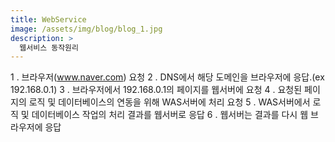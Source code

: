 ```yaml
---
title: WebService
image: /assets/img/blog/blog_1.jpg
description: >
  웹서비스 동작원리 
---
```


1 . 브라우저(www.naver.com) 요청
2 . DNS에서 해당 도메인을 브라우저에 응답.(ex 192.168.0.1)
3 . 브라우저에서 192.168.0.1의 페이지를 웹서버에 요청
4 . 요청된 페이지의 로직 및 데이터베이스의 연동을 위해 WAS서버에 처리 요청
5 . WAS서버에서 로직 및 데이터베이스 작업의 처리 결과를 웹서버로 응답
6 . 웹서버는 결과를 다시 웹 브라우저에 응답



```